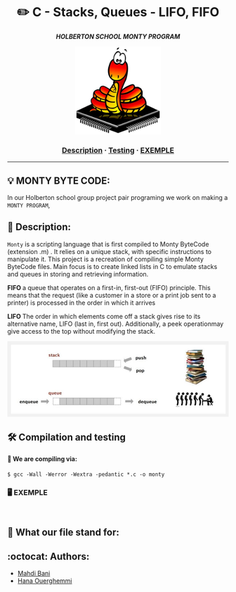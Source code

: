 <h1 align="center">
	✏️ C - Stacks, Queues - LIFO, FIFO
</h1>
<p align="center">
	<b><i>HOLBERTON SCHOOL MONTY PROGRAM</i></b><br>
</p>
<p align="center">
	<img alt="I hate y MONTY" height="200" witdth="200" src="img1.jpg"/>

</p>

<h3 align="center">
	<a href="#Description">Description</a>
	<span> · </span>
	<a href="#Compilation-and-testing">Testing</a>
	<span> · </span>
	<a href="#EXEMPLE">EXEMPLE</a>

</h3>

---

## 💡 MONTY BYTE CODE:

In our Holberton school group project pair programing we work on making a `MONTY PROGRAM`,

## 📝 Description: 

`Monty` is a scripting language that is first compiled to Monty ByteCode (extension .m) . It relies on a unique stack, with specific instructions to manipulate it. This project is a recreation of compiling simple Monty ByteCode files. Main focus is to create linked lists in C to emulate stacks and queues in storing and retrieving information.

<p>
<strong> FIFO </strong> a queue that operates on a first-in, first-out (FIFO) principle. This means that the request (like a customer in a store or a print job sent to a printer) is processed in the order in which it arrives
</p>

<p>
<strong> LIFO </strong> 
The order in which elements come off a stack gives rise to its alternative name, LIFO (last in, first out). Additionally, a peek operationmay give access to the top without modifying the stack. 
</p>

<p align="center">
	<img ="stack vs queue" src="img2.jpg"/>

</p>



## 🛠️  Compilation and testing

#### 🔧 We are compiling via:
```{r mon_bloc, echo = FALSE, WARNING = TRUE}
$ gcc -Wall -Werror -Wextra -pedantic *.c -o monty

```
### 🖥 EXEMPLE
```


```



## 📂  What our file stand for:

 
## :octocat: Authors:
* [Mahdi Bani](https://github.com/Mahdi3Bani)
* [Hana Ouerghemmi](https://github.com/HanaOuerghemmi)
 

